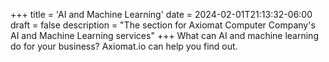 +++
title = 'AI and Machine Learning'
date = 2024-02-01T21:13:32-06:00
draft = false
description = "The section for Axiomat Computer Company's AI and Machine Learning services"
+++
What can AI and machine learning do for your business? Axiomat.io can help you find out. 
